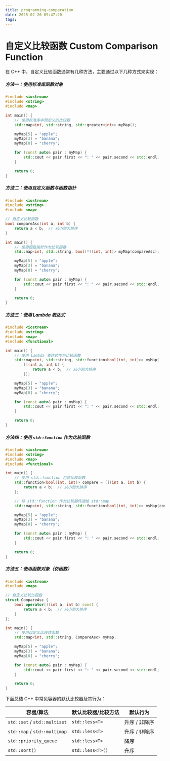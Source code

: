 ```yaml
---
title: programming-comparation
date: 2025-02-26 09:47:20
tags:
---
```


# 自定义比较函数 Custom Comparison Function

在 C++ 中，自定义比较函数通常有几种方法，主要通过以下几种方式来实现：

##### 方法一：使用标准库函数对象

```c++
#include <iostream>
#include <string>
#include <map>

int main() {
    // 使用标准库中预定义的比较器
    std::map<int, std::string, std::greater<int>> myMap();

    myMap[5] = "apple";
    myMap[3] = "banana";
    myMap[8] = "cherry";

    for (const auto& pair : myMap) {
        std::cout << pair.first << ": " << pair.second << std::endl;
    }

    return 0;
}
```

##### 方法二：使用自定义函数与函数指针

```c++
#include <iostream>
#include <string>
#include <map>

// 自定义比较函数
bool compareAsc(int a, int b) {
    return a < b;  // 从小到大排序
}

int main() {
    // 使用函数指针作为比较函数
    std::map<int, std::string, bool(*)(int, int)> myMap(compareAsc);

    myMap[5] = "apple";
    myMap[3] = "banana";
    myMap[8] = "cherry";

    for (const auto& pair : myMap) {
        std::cout << pair.first << ": " << pair.second << std::endl;
    }

    return 0;
}
```

##### 方法三：使用 Lambda 表达式

```c++
#include <iostream>
#include <string>
#include <map>
#include <functional>

int main() {
    // 使用 Lambda 表达式作为比较函数
    std::map<int, std::string, std::function<bool(int, int)>> myMap(
        [](int a, int b) {
            return a < b;  // 从小到大排序
        });

    myMap[5] = "apple";
    myMap[3] = "banana";
    myMap[8] = "cherry";

    for (const auto& pair : myMap) {
        std::cout << pair.first << ": " << pair.second << std::endl;
    }

    return 0;
}
```

##### 方法四：使用 `std::function` 作为比较函数

```c++
#include <iostream>
#include <string>
#include <map>
#include <functional>

int main() {
    // 使用 std::function 包装比较函数
    std::function<bool(int, int)> compare = [](int a, int b) {
        return a < b;  // 从小到大排序
    };

    // 将 std::function 作为比较器传递给 std::map
    std::map<int, std::string, std::function<bool(int, int)>> myMap(compare);

    myMap[5] = "apple";
    myMap[3] = "banana";
    myMap[8] = "cherry";

    for (const auto& pair : myMap) {
        std::cout << pair.first << ": " << pair.second << std::endl;
    }

    return 0;
}
```

##### 方法五：使用函数对象（仿函数）

```c++
#include <iostream>
#include <map>

// 自定义比较仿函数
struct CompareAsc {
    bool operator()(int a, int b) const {
        return a < b;  // 从小到大排序
    }
};

int main() {
    // 使用自定义比较仿函数
    std::map<int, std::string, CompareAsc> myMap;

    myMap[5] = "apple";
    myMap[3] = "banana";
    myMap[8] = "cherry";

    for (const auto& pair : myMap) {
        std::cout << pair.first << ": " << pair.second << std::endl;
    }

    return 0;
}
```



下面总结 C++ 中常见容器的默认比较器及其行为：

| 容器/算法                    | 默认比较器/比较方法 | 默认行为      |
| ---------------------------- | ------------------- | ------------- |
| `std::set` / `std::multiset` | `std::less<T>`      | 升序 / 非降序 |
| `std::map` / `std::multimap` | `std::less<T>`      | 升序 / 非降序 |
| `std::priority_queue`        | `std::less<T>`      | 降序          |
| `std::sort()`                | `std::less<T>()`    | 升序          |

